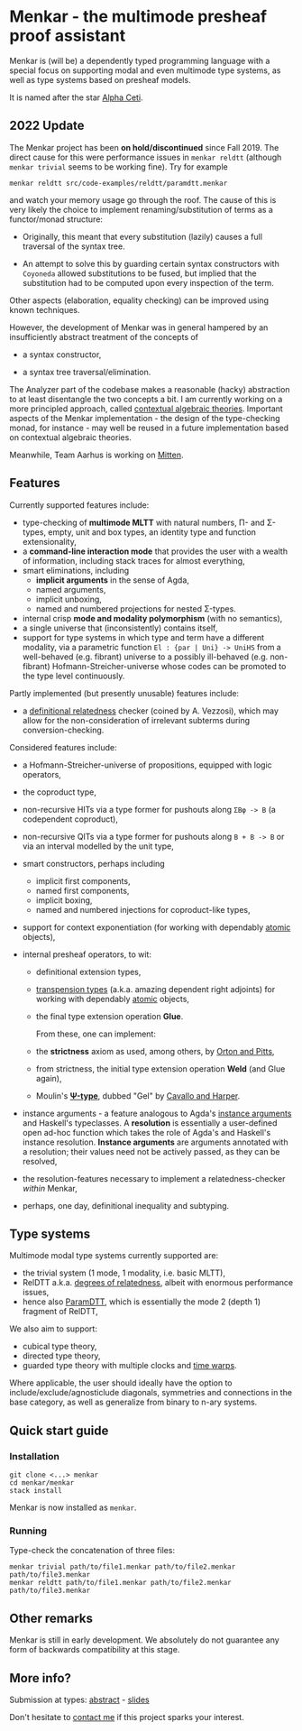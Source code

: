 # Menkar - the multimode presheaf proof assistant

Menkar is (will be) a dependently typed programming language with a special focus on supporting modal and even multimode type systems, as well as type systems based on presheaf models.

It is named after the star [Alpha Ceti][alphaceti].

## 2022 Update

The Menkar project has been **on hold/discontinued** since Fall 2019. The direct cause for this were performance issues in `menkar reldtt` (although `menkar trivial` seems to be working fine). Try for example

```
menkar reldtt src/code-examples/reldtt/paramdtt.menkar
```

and watch your memory usage go through the roof. The cause of this is very likely the choice to implement renaming/substitution of terms as a functor/monad structure:

* Originally, this meant that every substitution (lazily) causes a full traversal of the syntax tree.

* An attempt to solve this by guarding certain syntax constructors with `Coyoneda` allowed substitutions to be fused, but implied that the substitution had to be computed upon every inspection of the term.

Other aspects (elaboration, equality checking) can be improved using known techniques.

However, the development of Menkar was in general hampered by an insufficiently abstract treatment of the concepts of

* a syntax constructor,

* a syntax tree traversal/elimination.

The Analyzer part of the codebase makes a reasonable (hacky) abstraction to at least disentangle the two concepts a bit. I am currently working on a more principled approach, called [contextual algebraic theories](https://github.com/anuyts/ctx-alg/). Important aspects of the Menkar implementation - the design of the type-checking monad, for instance - may well be reused in a future implementation based on contextual algebraic theories.

Meanwhile, Team Aarhus is working on [Mitten](https://github.com/logsem/mitten_preorder).

## Features

Currently supported features include:

* type-checking of **multimode MLTT** with natural numbers, Π- and Σ-types, empty, unit and box types, an identity type and function extensionality,
* a **command-line interaction mode** that provides the user with a wealth of information, including stack traces for almost everything,
* smart eliminations, including
   * **implicit arguments** in the sense of Agda,
   * named arguments,
   * implicit unboxing,
   * named and numbered projections for nested Σ-types.
* internal crisp **mode and modality polymorphism** (with no semantics),
* a single universe that (inconsistently) contains itself,
* support for type systems in which type and term have a different modality, via a parametric function `El : {par | Uni} -> UniHS` from a well-behaved (e.g. fibrant) universe to a possibly ill-behaved (e.g. non-fibrant) Hofmann-Streicher-universe whose codes can be promoted to the type level continuously.

Partly implemented (but presently unusable) features include:

* a [definitional relatedness][reldtt] checker (coined by A. Vezzosi), which may allow for the non-consideration of irrelevant subterms during conversion-checking.

Considered features include:

* a Hofmann-Streicher-universe of propositions, equipped with logic operators,

* the coproduct type,

* non-recursive HITs via a type former for pushouts along `ΣBφ -> B` (a codependent coproduct),

* non-recursive QITs via a type former for pushouts along `B + B -> B` or via an interval modelled by the unit type,

* smart constructors, perhaps including
  
   * implicit first components,
   * named first components,
   * implicit boxing,
   * named and numbered injections for coproduct-like types,

* support for context exponentiation (for working with dependably [atomic][nlab-tiny] objects),

* internal presheaf operators, to wit:
  
   * definitional extension types,
  
   * [transpension types][transpension] (a.k.a. amazing dependent right adjoints) for working with dependably [atomic][nlab-tiny] objects,
  
   * the final type extension operation **Glue**.
     
     From these, one can implement:
  
   * the **strictness** axiom as used, among others, by [Orton and Pitts][strictness],
  
   * from strictness, the initial type extension operation **Weld** (and Glue again),
  
   * Moulin's [**Ψ-type**][psi], dubbed "Gel" by [Cavallo and Harper][relativity].

* instance arguments - a feature analogous to Agda's [instance arguments][bright-side-of-typeclasses] and Haskell's typeclasses.
  A **resolution** is essentially a user-defined open ad-hoc function which takes the role of Agda's and Haskell's instance resolution. **Instance arguments** are arguments annotated with a resolution; their values need not be actively passed, as they can be resolved,

* the resolution-features necessary to implement a relatedness-checker *within* Menkar,

* perhaps, one day, definitional inequality and subtyping.

## Type systems

Multimode modal type systems currently supported are:

* the trivial system (1 mode, 1 modality, i.e. basic MLTT),
* RelDTT a.k.a. [degrees of relatedness][reldtt], albeit with enormous performance issues,
* hence also [ParamDTT][paramdtt], which is essentially the mode 2 (depth 1) fragment of RelDTT,

We also aim to support:

* cubical type theory,
* directed type theory,
* guarded type theory with multiple clocks and [time warps][time-warps].

Where applicable, the user should ideally have the option to include/exclude/agnosticlude diagonals, symmetries and connections in the base category, as well as generalize from binary to n-ary systems.

## Quick start guide

### Installation

```
git clone <...> menkar
cd menkar/menkar
stack install
```

Menkar is now installed as `menkar`.

### Running

Type-check the concatenation of three files:

```
menkar trivial path/to/file1.menkar path/to/file2.menkar path/to/file3.menkar
menkar reldtt path/to/file1.menkar path/to/file2.menkar path/to/file3.menkar
```

## Other remarks

Menkar is still in early development. We absolutely do not guarantee any form of backwards compatibility at this stage.

## More info?

Submission at types: [abstract][types-abstract] - [slides][types-slides]

Don't hesitate to [contact me](https://anuyts.github.io) if this project sparks your interest.

[alphaceti]: https://en.wikipedia.org/wiki/Alpha_Ceti
[reldtt]: https://doi.org/10.1145/3209108.3209119
[bright-side-of-typeclasses]: https://doi.org/10.1145/2034574.2034796
[nlab-tiny]: https://ncatlab.org/nlab/show/tiny+object
[nlab-amazing]: https://ncatlab.org/nlab/show/amazing+right+adjoint
[psi]: https://research.chalmers.se/publication/235758
[paramdtt]: https://doi.org/10.1145/3110276
[strictness]: https://doi.org/10.23638/LMCS-14(4:23)2018
[time-warps]: https://arxiv.org/abs/1805.11021v1
[relativity]: https://arxiv.org/abs/1901.00489
[transpension]: https://people.cs.kuleuven.be/~andreas.nuyts/transpension-types19.pdf
[types-abstract]: https://people.cs.kuleuven.be/~andreas.nuyts/menkar-types19.pdf
[types-slides]: https://people.cs.kuleuven.be/~andreas.nuyts/pres-menkar-types19.pdf
